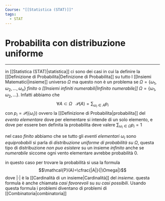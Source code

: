 ```yaml
---
Course: "[[Statistica (STAT)]]"
tags:
  - STAT
---
```

# Probabilita con distribuzione uniforme
---
in [[Statistica (STAT)|statistica]] ci sono dei casi in cui la definire la [[Definizione di Probabilita|Definizione di Probabilita]] su tutto l [[Insiemi Matematici|insieme]] universo $\Omega$ ma questo non è un problema se $\Omega=\{\omega_1,\omega_2,\dots,\omega_n\}$ _finito_ o _[[Insiemi infiniti numerabili|Infinito numerabile]]_  $\Omega=\{\omega_1,\omega_2,\dots\}$. Infatti abbiamo che $$\forall A\subset \Omega \ \ \ \mathcal{P}(A)=\sum_{\omega_{i}\in  A}p_{i}$$con $p_{i}=\mathcal{P}(\{\omega_{i}\})$ ovvero la [[Definizione di Probabilita|probabilita]] del _evento elementare_ dove per elementare si intende di un solo elemento, e dove per essere ben definita la probabilita deve valere $\sum_{\omega_{i}\in \Omega}p_{i}=1$


nel caso _finito_ abbiamo che se tutto gli _eventi elementari_ $\omega_{i}$ sono _equiprobabili_ si parla di _distribuzione uniforme di probabilità su_ $\Omega$, questa tipo di distribuzione _non puo esistere_ su un insieme _infinito_ anche se _numerabile_ siccome ogni vento elementare avrebbe probabilità $0$.

in questo caso per trovare la probabilità si usa la formula $$\mathcal{P}(A)=\cfrac{|A|}{|\Omega|}$$dove $|\cdot|$ è la [[Cardinalità di un insieme|Cardinalità]] del _insieme_. questa formula è anche chiamata _casi favorevoli_ su _su casi possibili_. Usando questa formula i problemi diventano di problemi di [[Combinatoria|combinatoria]] 
